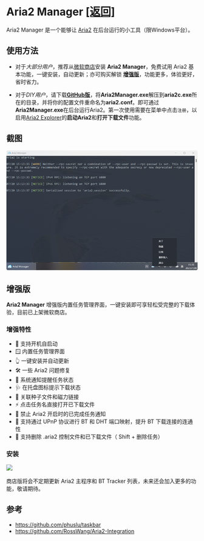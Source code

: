 # Aria2 Manager <span style="{float:right}"> [[返回]](README.md)</span>

Aria2 Manager 是一个能够让 [Aria2](https://github.com/aria2/aria2) 在后台运行的小工具（限Windows平台）。

## 使用方法

- 对于*大部分用户*，推荐从[微软商店](#安装)安装 **Aria2 Manager**，免费试用 Aria2 基本功能，一键安装，自动更新；亦可购买解锁 [**增强版**](#增强特性)，功能更多，体验更好，省时省力。

- 对于*DIY用户*，请下载[**GitHub版**](https://github.com/alexhua/Aria2-Manager/releases/download/v1.1.7/Aria2Manager.zip)，将**Aria2Manager.exe**解压到**aria2c.exe**所在的目录，并将你的配置文件重命名为**aria2.conf**。即可通过**Aria2Manager.exe**在后台运行Aria2。第一次使用需要在菜单中点击`注册`，以启用[Aria2 Explorer](https://github.com/alexhua/aria2-explorer)的**启动Aria2**和**打开下载文件**功能。

## 截图

![Aria2 Manager](./Screenshot/aria2manager.png)

## 增强版 

**Aria2 Manager** 增强版内置任务管理界面，一键安装即可享轻松受完整的下载体验，目前已上架微软商店。

### 增强特性

- 🔄️ 支持开机自启动
- 🪟 内置任务管理界面
- 👆 一键安装并自动更新
- 🛠️ 一些 Aria2 问题修复
- 🔔 系统通知提醒任务状态
- 🩺 在托盘图标提示下载状态
- 📄 关联种子文件和磁力链接
- ⚡ 点击任务名直接打开已下载文件
- 🔕 禁止 Aria2 开启时的已完成任务通知
- 🔀 支持通过 UPnP 协议进行 BT 和 DHT 端口映射，提升 BT 下载连接的连通性
- 🧹 支持删除 .aria2 控制文件和已下载文件（ Shift + 删除任务）

### 安装

[<img src="https://get.microsoft.com/images/en-us%20dark.svg" height="56"/>](https://apps.microsoft.com/detail/Aria2%20Manager/9P5WQ68Q20WV?launch=true&cid=github)

商店版将会不定期更新 Aria2 主程序和 BT Tracker 列表，未来还会加入更多的功能，敬请期待。

## 参考 

- https://github.com/phuslu/taskbar
- https://github.com/RossWang/Aria2-Integration

